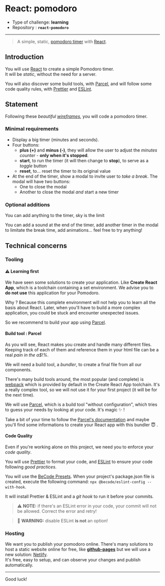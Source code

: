 # React: pomodoro

- Type of challenge: **learning**
- Repository : **`react-pomodoro`**

* * *
> A simple, static, [pomodoro timer](https://en.wikipedia.org/wiki/Pomodoro_Technique) with [React](https://reactjs.org).

## Introduction

You will use [React](https://reactjs.org) to create a simple Pomodoro timer.  
It will be *static*, without the need for a server.

You will also discover some build tools, with [Parcel](https://parceljs.org/), and will follow some code quality rules, with [Prettier](https://prettier.io) and [ESLint](https://eslint.org).

## Statement

Following these *beautiful [wireframes](./Assets/wireframes.jpg)*, you will code a pomodoro timer.

### Minimal requirements

- Display a big timer (minutes and seconds).
- Four buttons:
  - **plus (+)** and **minus (-)**, they will allow the user to adjust the *minutes counter* - **only when it's stopped**.
  - **start**, to run the timer (it will then change to **stop**), to serve as a *toggle* button
  - **reset**, to… reset the timer to its original value
- At the end of the timer, show a modal to invite user to *take a break*. The modal will have two buttons:
  - One to close the modal
  - Another to close the modal *and* start a new timer

### Optional additions

You can add anything to the timer, sky is the limit

You can add a sound at the end of the timer, add another timer in the modal to limitate the break time, add animations… feel free to try anything!

## Technical concerns

### Tooling

#### :warning: Learning first

We have seen some solutions to create your application. Like **Create React App**, which is a toolchain containing a set environment. We advise you to **do not use** this application for your Pomodoro.

Why ? Because this complete environment will not help you to learn all the basis about React. Later, when you'll have to build a more complex application, you could be stuck and encounter unexpected issues.

So we recommend to build your app using [Parcel](https://parceljs.org).

#### Build tool : Parcel

As you will see, React makes you create and handle many different files.
Keeping track of each of them and reference them in your html file can be a real _pain in the a$!%_.

We will need a build tool, a *bundler*, to create a final file from all our components.

There's many build tools around, the most popular (and complete) is [webpack](https://webpack.js.org) which is provided by default in the Create React App toolchain.
It's a really complex tool, so we will not use it for your first project (it will be for the next time).

We will use [Parcel](https://parceljs.org), which is a build tool "without configuration", which tries to guess your needs by looking at your code. It's magic :sparkles: !

Take a bit of your time to follow the [Parcel's documentation](https://parceljs.org/getting_started.html) and maybe you'll find some informations to create your React app with this bundler :innocent: .

#### Code Quality

Even if you're working alone on this project, we need you to enforce your *code quality*.

You will use [Prettier](https://prettier.io) to format your code, and [ESLint](https://eslint.org) to ensure your code following *good practices*.

You will use the [BeCode Presets](https://github.com/becodeorg/eslint-config). When your project's package.json file is created, execute the following command: `npx @becode/eslint-config --with-hook`.

It will install Prettier & ESLint and a *git hook* to run it before your commits.

> ⚠️ **NOTE:** if there's an ESLint error in your code, your commit will not be allowed. Correct the error and retry!
 
> 🧨 **WARNING:** disable ESLint **is not** an option!

### Hosting

We want you to publish your pomodoro online. There's many solutions to host a static website online for free, like [**github-pages**](https://pages.github.com) but we will use a new solution: [Netlify](https://www.netlify.com).  
It's free, easy to setup, and can observe your changes and publish automatically.

* * *

Good luck!
